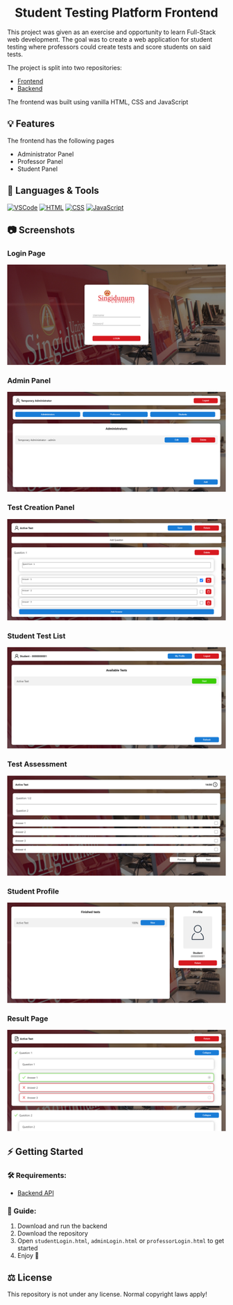 <h1 align="center">Student Testing Platform Frontend</h1>

This project was given as an exercise and opportunity to learn Full-Stack web development. The goal was to create a web application for student testing where professors could create tests and score students on said tests.

The project is split into two repositories:

- [Frontend](https://github.com/Romario-Stankovic/StudentTestingPlatform)
- [Backend](https://github.com/Romario-Stankovic/StudentTestingPlatform_API)

The frontend was built using vanilla HTML, CSS and JavaScript

## 💡 Features

The frontend has the following pages

- Administrator Panel
- Professor Panel
- Student Panel

## 🧰 Languages & Tools

  <a href="https://code.visualstudio.com/"><img src="https://cdn.jsdelivr.net/gh/devicons/devicon/icons/vscode/vscode-original.svg" width="30px" alt="VSCode" title="Visual Studio Code"></a>
  <a href="#"><img src="https://cdn.jsdelivr.net/gh/devicons/devicon/icons/html5/html5-original.svg" width="30px" alt="HTML" title="HTML"></a>
  <a href="#"><img src="https://cdn.jsdelivr.net/gh/devicons/devicon/icons/css3/css3-original.svg" width="30px" alt="CSS" title="CSS"></a>
  <a href="#"><img src="https://cdn.jsdelivr.net/gh/devicons/devicon/icons/javascript/javascript-original.svg" width="30px" alt="JavaScript" title="JavaScript"></a>

## 📷 Screenshots

### Login Page
![Login Page](./.github/images/login.png?raw=true)

### Admin Panel
![Login Page](./.github/images/admin.png?raw=true)

### Test Creation Panel
![Login Page](./.github/images/testcreation.png?raw=true)

### Student Test List

![Login Page](./.github/images/testlist.png?raw=true)

### Test Assessment
![Login Page](./.github/images/testpanel.png?raw=true)

### Student Profile
![Login Page](./.github/images/profile.png?raw=true)

### Result Page
![Login Page](./.github/images/result.png?raw=true)

## ⚡ Getting Started

### 🛠 Requirements:

- [Backend API]("https://github.com/Romario-Stankovic/StudentTestingPlatform_API")

### 📖 Guide:

1. Download and run the backend
2. Download the repository
3. Open `studentLogin.html`, `adminLogin.html` or `professorLogin.html` to get started
4. Enjoy 🙂

## ⚖ License
This repository is not under any license. Normal copyright laws apply!
